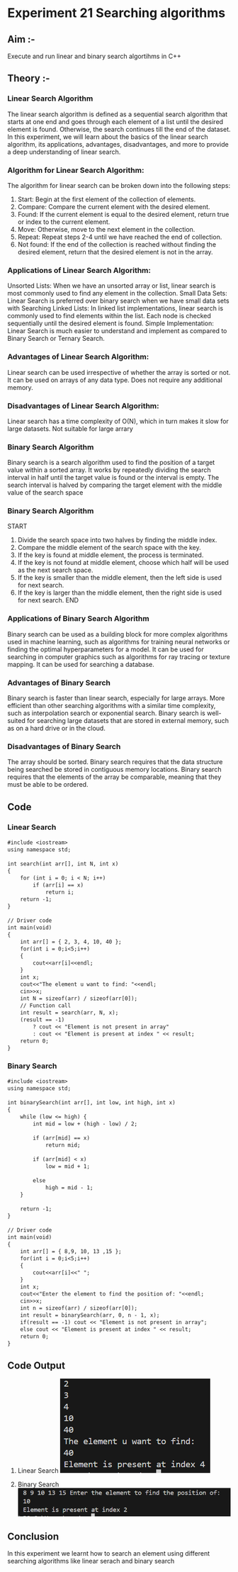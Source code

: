 # Experiment 21 Searching algorithms 

## Aim :-
Execute and run linear and binary search algortihms in C++

## Theory :-

### Linear Search Algorithm
The linear search algorithm is defined as a sequential search algorithm that starts at one end and goes through each element of a list until the desired element is found.
Otherwise, the search continues till the end of the dataset. 
In this experiment, we will learn about the basics of the linear search algorithm, its applications, advantages, disadvantages, and more to provide a deep understanding of linear search.

### Algorithm for Linear Search Algorithm:
The algorithm for linear search can be broken down into the following steps:

1. Start: Begin at the first element of the collection of elements.
2. Compare: Compare the current element with the desired element.
3. Found: If the current element is equal to the desired element, return true or index to the current element.
4. Move: Otherwise, move to the next element in the collection.
5. Repeat: Repeat steps 2-4 until we have reached the end of collection.
6. Not found: If the end of the collection is reached without finding the desired element, return that the desired element is not in the array.

### Applications of Linear Search Algorithm:
Unsorted Lists: When we have an unsorted array or list, linear search is most commonly used to find any element in the collection.
Small Data Sets: Linear Search is preferred over binary search when we have small data sets with
Searching Linked Lists: In linked list implementations, linear search is commonly used to find elements within the list. Each node is checked sequentially until the desired element is found.
Simple Implementation: Linear Search is much easier to understand and implement as compared to Binary Search or Ternary Search.

### Advantages of Linear Search Algorithm:
Linear search can be used irrespective of whether the array is sorted or not. It can be used on arrays of any data type.
Does not require any additional memory.

### Disadvantages of Linear Search Algorithm:
Linear search has a time complexity of O(N), which in turn makes it slow for large datasets.
Not suitable for large arrary

### Binary Search Algorithm 

Binary search is a search algorithm used to find the position of a target value within a sorted array. 
It works by repeatedly dividing the search interval in half until the target value is found or the interval is empty. 
The search interval is halved by comparing the target element with the middle value of the search space

### Binary Search Algorithm

START
1. Divide the search space into two halves by finding the middle index.
2. Compare the middle element of the search space with the key. 
3. If the key is found at middle element, the process is terminated.
4. If the key is not found at middle element, choose which half will be used as the next search space.
5. If the key is smaller than the middle element, then the left side is used for next search.
6. If the key is larger than the middle element, then the right side is used for next search.
END

### Applications of Binary Search Algorithm
Binary search can be used as a building block for more complex algorithms used in machine learning, such as algorithms for training neural networks or finding the optimal hyperparameters for a model.
It can be used for searching in computer graphics such as algorithms for ray tracing or texture mapping.
It can be used for searching a database.

### Advantages of Binary Search
Binary search is faster than linear search, especially for large arrays.
More efficient than other searching algorithms with a similar time complexity, such as interpolation search or exponential search.
Binary search is well-suited for searching large datasets that are stored in external memory, such as on a hard drive or in the cloud.

### Disadvantages of Binary Search
The array should be sorted.
Binary search requires that the data structure being searched be stored in contiguous memory locations. 
Binary search requires that the elements of the array be comparable, meaning that they must be able to be ordered.

## Code
### Linear Search
~~~
#include <iostream>
using namespace std;

int search(int arr[], int N, int x)
{
    for (int i = 0; i < N; i++)
        if (arr[i] == x)
            return i;
    return -1;
}

// Driver code
int main(void)
{
    int arr[] = { 2, 3, 4, 10, 40 };
    for(int i = 0;i<5;i++)
    {
        cout<<arr[i]<<endl;
    }
    int x;
    cout<<"The element u want to find: "<<endl;
    cin>>x;
    int N = sizeof(arr) / sizeof(arr[0]);
    // Function call
    int result = search(arr, N, x);
    (result == -1)
        ? cout << "Element is not present in array"
        : cout << "Element is present at index " << result;
    return 0;
}

~~~
### Binary Search 
~~~
#include <iostream>
using namespace std;

int binarySearch(int arr[], int low, int high, int x)
{
    while (low <= high) {
        int mid = low + (high - low) / 2;

        if (arr[mid] == x)
            return mid;

        if (arr[mid] < x)
            low = mid + 1;

        else
            high = mid - 1;
    }

    return -1;
}

// Driver code
int main(void)
{
    int arr[] = { 8,9, 10, 13 ,15 };
    for(int i = 0;i<5;i++)
    {
        cout<<arr[i]<<" ";
    }
    int x;
    cout<<"Enter the element to find the position of: "<<endl;
    cin>>x;
    int n = sizeof(arr) / sizeof(arr[0]);
    int result = binarySearch(arr, 0, n - 1, x);
    if(result == -1) cout << "Element is not present in array";
    else cout << "Element is present at index " << result;
    return 0;
}

~~~
## Code Output

1. Linear Search
![](https://github.com/Sundar13905/Searching/blob/main/Screenshot%202024-10-21%20150910.png)

2. Binary Search
![](https://github.com/Sundar13905/Searching/blob/main/Screenshot%202024-10-21%20151327.png)

## Conclusion
In this experiment we learnt how to search an element using different searching algorithms like linear serach and binary search 
